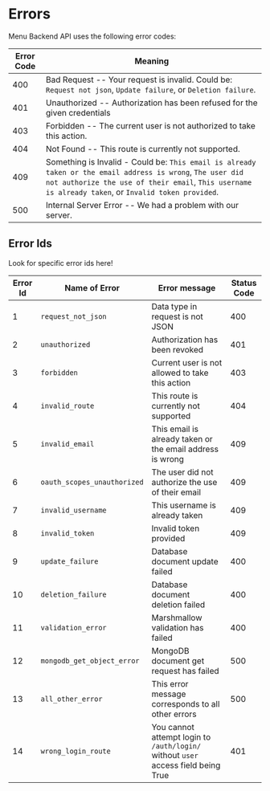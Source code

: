 # Errors

Menu Backend API uses the following error codes:

Error Code | Meaning
---------- | -------
400 | Bad Request -- Your request is invalid. Could be: `Request not json`, `Update failure`, or `Deletion failure`.
401 | Unauthorized -- Authorization has been refused for the given credentials
403 | Forbidden -- The current user is not authorized to take this action.
404 | Not Found -- This route is currently not supported.
409 | Something is Invalid - Could be: `This email is already taken or the email address is wrong`, `The user did not authorize the use of their email`, `This username is already taken`, or `Invalid token provided`.
500 | Internal Server Error -- We had a problem with our server.


## Error Ids

Look for specific error ids here!

Error Id | Name of Error | Error message | Status Code
-------- | ------------- | ------------- | -----------
1 | `request_not_json` | Data type in request is not JSON | 400
2 | `unauthorized` | Authorization has been revoked | 401
3 | `forbidden` | Current user is not allowed to take this action | 403
4 | `invalid_route` | This route is currently not supported | 404
5 | `invalid_email` | This email is already taken or the email address is wrong | 409
6 | `oauth_scopes_unauthorized` | The user did not authorize the use of their email | 409
7 | `invalid_username` | This username is already taken | 409
8 | `invalid_token` | Invalid token provided | 409
9 | `update_failure` | Database document update failed | 400
10 | `deletion_failure` | Database document deletion failed | 400
11 | `validation_error` | Marshmallow validation has failed | 400
12 | `mongodb_get_object_error` | MongoDB document get request has failed | 500
13 | `all_other_error` | This error message corresponds to all other errors | 500
14 | `wrong_login_route` | You cannot attempt login to `/auth/login/` without `user` access field being True | 401